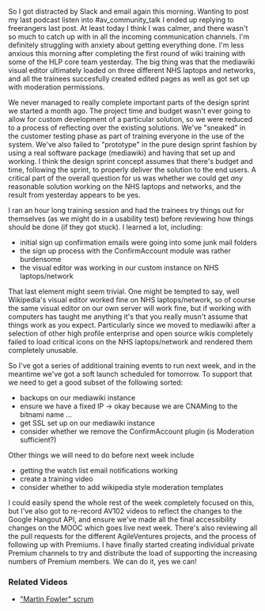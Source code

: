 So I got distracted by Slack and email again this morning.  Wanting to post my last podcast listen into #av_community_talk I ended up replying to freerangers last post.  At least today I think I was calmer, and there wasn't so much to catch up with in all the incoming communication channels.  I'm definitely struggling with anxiety about getting everything done.  I'm less anxious this morning after completing the first round of wiki training with some of the HLP core team yesterday.  The big thing was that the mediawiki visual editor ultimately loaded on three different NHS laptops and networks, and all the trainees succesfully created edited pages as well as got set up with moderation permissions.

We never managed to really complete important parts of the design sprint we started a month ago.  The project time and budget wasn't ever going to allow for custom development of a particular solution, so we were reduced to a process of reflecting over the existing solutions.  We've "sneaked" in the customer testing phase as part of training everyone in the use of the system.  We've also failed to "prototype" in the pure design sprint fashion by using a real software package (mediawiki) and having that set up and working.  I think the design sprint concept assumes that there's budget and time, following the sprint, to properly deliver the solution to the end users.  A critical part of the overall question for us was whether we could get *any* reasonable solution working on the NHS laptops and networks, and the result from yesterday appears to be yes.

I ran an hour long training session and had the trainees try things out for themselves (as we might do in a usability test) before reviewing how things should be done (if they got stuck).  I learned a lot, including:

* initial sign up confirmation emails were going into some junk mail folders
* the sign up process with the ConfirmAccount module was rather burdensome
* the visual editor was working in our custom instance on NHS laptops/network

That last element might seem trivial.  One might be tempted to say, well Wikipedia's visual editor worked fine on NHS laptops/network, so of course the same visual editor on our own server will work fine, but if working with computers has taught me anything it's that you really musn't assume that things work as you expect.  Particularly since we moved to mediawiki after a selection of other high profile enterprise and open source wikis completely failed to load critical icons on the NHS laptops/network and rendered them completely unusable.

So I've got a series of additional training events to run next week, and in the meantime we've got a soft launch scheduled for tomorrow.  To support that we need to get a good subset of the following sorted:

* backups on our mediawiki instance
* ensure we have a fixed IP -> okay because we are CNAMing to the bitnami name ...
* get SSL set up on our mediawiki instance
* consider whether we remove the ConfirmAccount plugin (is Moderation sufficient?)

Other things we will need to do before next week include

* getting the watch list email notifications working
* create a training video
* consider whether to add wikipedia style moderation templates

I could easily spend the whole rest of the week completely focused on this, but I've also got to re-record AV102 videos to reflect the changes to the Google Hangout API, and ensure we've made all the final accessibility changes on the MOOC which goes live next week.  There's also reviewing all the pull requests for the different AgileVentures projects, and the process of following up with Premiums. I have finally started creating individual private Premium channels to try and distribute the load of supporting the increasing numbers of Premium members.  We can do it, yes we can!

### Related Videos

* ["Martin Fowler" scrum](https://www.youtube.com/edit?o=U&video_id=4oBrjn-9S3o)
